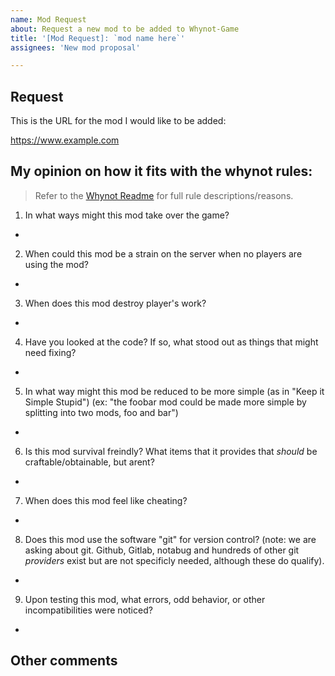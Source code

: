 ```yaml
---
name: Mod Request
about: Request a new mod to be added to Whynot-Game
title: '[Mod Request]: `mod name here`'
assignees: 'New mod proposal'

---
```

## Request

This is the URL for the mod I would like to be added:

https://www.example.com

## My opinion on how it fits with the whynot rules:

> Refer to the [Whynot Readme](https://github.com/minetest-whynot/whynot-game#readme) for full rule descriptions/reasons.

1. In what ways might this mod take over the game?
  - 
2. When could this mod be a strain on the server when no players are using the mod?
  - 
3. When does this mod destroy player's work?
  - 
4. Have you looked at the code? If so, what stood out as things that might need fixing?
  - 
5. In what way might this mod be reduced to be more simple (as in "Keep it Simple Stupid") (ex: "the foobar mod could be made more simple by splitting into two mods, foo and bar")
  - 
6. Is this mod survival freindly? What items that it provides that _should_ be craftable/obtainable, but arent?
  - 
7. When does this mod feel like cheating?
  - 
8. Does this mod use the software "git" for version control? (note: we are asking about git. Github, Gitlab, notabug and hundreds of other git _providers_ exist but are not specificly needed, although these do qualify).
  - 
9. Upon testing this mod, what errors, odd behavior, or other incompatibilities were noticed?
  - 

## Other comments
